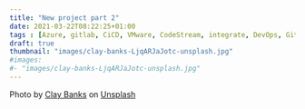 ```yaml
---
title: "New project part 2"
date: 2021-03-22T08:22:25+01:00
tags : [Azure, gitlab, CiCD, VMware, CodeStream, integrate, DevOps, Git, Microsoft, VMware]
draft: true
thumbnail: "images/clay-banks-LjqARJaJotc-unsplash.jpg"
#images: 
#- "images/clay-banks-LjqARJaJotc-unsplash.jpg"
---
```



Photo by <a href="https://unsplash.com/@claybanks?utm_source=unsplash&utm_medium=referral&utm_content=creditCopyText">Clay Banks</a> on <a href="/s/photos/integration?utm_source=unsplash&utm_medium=referral&utm_content=creditCopyText">Unsplash</a>
  